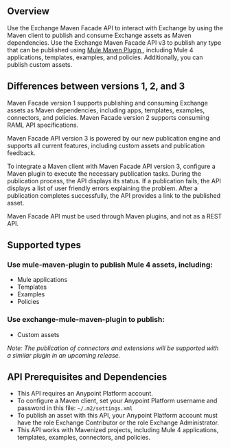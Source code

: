 ## Overview

Use the Exchange Maven Facade API to interact with Exchange by using the Maven client to publish and consume Exchange assets as Maven dependencies. Use the Exchange Maven Facade API v3 to publish any type that can be published using [Mule Maven Plugin ](https://docs.mulesoft.com/mule-runtime/4.3/mmp-concept), including Mule 4 applications, templates, examples, and policies. Additionally, you can publish custom assets.

## Differences between versions 1, 2, and 3

Maven Facade version 1 supports publishing and consuming Exchange assets as Maven dependencies, including apps, templates, examples, connectors, and policies. Maven Facade version 2 supports consuming RAML API specifications.

Maven Facade API version 3 is powered by our new publication engine and supports all current features, including custom assets and publication feedback.

To integrate a Maven client with Maven Facade API version 3, configure a Maven plugin to execute the necessary publication tasks. During the publication process, the API displays its status. If a publication fails, the API displays a list of user friendly errors explaining the problem. After a publication completes successfully, the API provides a link to the published asset.

Maven Facade API must be used through Maven plugins, and not as a REST API.

## Supported types

### Use mule-maven-plugin to publish Mule 4 assets, including:

- Mule applications
- Templates
- Examples
- Policies

### Use exchange-mule-maven-plugin to publish:

- Custom assets

_Note: The publication of connectors and extensions will be supported with a similar plugin in an upcoming release._

## API Prerequisites and Dependencies

- This API requires an Anypoint Platform account.
- To configure a Maven client, set your Anypoint Platform username and password in this file: `~/.m2/settings.xml`
- To publish an asset with this API, your Anypoint Platform account must have the role Exchange Contributor or the role Exchange Administrator.
- This API works with Mavenized projects, including Mule 4 applications, templates, examples, connectors, and policies.
